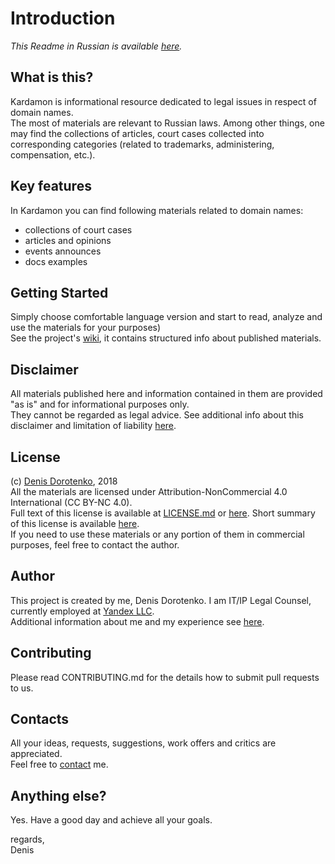 # Introduction

_This Readme in Russian is available_ [_here_]()_._

## What is this?

Kardamon is informational resource dedicated to legal issues in respect of domain names.   
 The most of materials are relevant to Russian laws. Among other things, one may find the collections of articles, court cases collected into corresponding categories \(related to trademarks, administering, compensation, etc.\).  


## Key features

In Kardamon you can find following materials related to domain names:

* collections of court cases 
* articles and opinions
* events announces 
* docs examples

## Getting Started

Simply choose comfortable language version and start to read, analyze and use the materials for your purposes\)  
 See the project's [wiki](https://github.com/xCounsel/cardamom/wiki), it contains structured info about published materials.

## Disclaimer

All materials published here and information contained in them are provided "as is" and for informational purposes only.  
 They cannot be regarded as legal advice. See additional info about this disclaimer and limitation of liability [here]().

## License

\(c\) [Denis Dorotenko](http://linkedin.com/in/dorotenko/), 2018   
 All the materials are licensed under Attribution-NonCommercial 4.0 International \(CC BY-NC 4.0\).   
 Full text of this license is available at [LICENSE.md]() or [here](https://creativecommons.org/licenses/by-nc/4.0/legalcode). Short summary of this license is available [here](https://creativecommons.org/licenses/by-nc/4.0/).   
 If you need to use these materials or any portion of them in commercial purposes, feel free to contact the author.

## Author

This project is created by me, Denis Dorotenko. I am IT/IP Legal Counsel, currently employed at [Yandex LLC](https://yandex.com/company/).   
 Additional information about me and my experience see [here]().

## Contributing

Please read CONTRIBUTING.md for the details how to submit pull requests to us.

## Contacts

All your ideas, requests, suggestions, work offers and critics are appreciated.  
 Feel free to [contact]() me.

## Anything else?

Yes. Have a good day and achieve all your goals.

regards,  
 Denis

